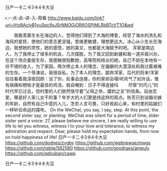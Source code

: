 
日产一卡二卡3卡4卡大豆




👉-点-此-进-入-观看  http://www.baidu.com/link?url=jHz8AcivB1yuSpc8sJSrNM3GjOR6OSPiMLRbBTcVT1O&wd




　　我极羡慕生长在海边的人，觉得他们得到了大海的博爱，经受了海水的洗礼和海风的爱抚，使他们的意志更坚强，思维更敏捷，理想更远大。冰心从小生长在海边，我想她的灵性，她的感悟，她的美文，也都是大海赋予的吧。
浑家是南边人，为了我停止了很多的机会，几次摆脱，为了我又回到新疆和我一道并肩兴办，在这个场合委屈生存，我感触很抱歉她，高等院校结业的她，自己不妨在本地有一份不错的收入，为了家园，两次停止本人的理念，在偏僻的大漠深处和我过着艰难的生存。一个导演说，我很自私，为了本人的理念，鄙弃浑家、后代的将来!浑家往往看着我深夜回顾：没了你，处事会连接，你的家却会塌!听风气了如许话，惟有病痛和牺牲才是最佳的鸡汤，我自嘲到：日子不得连接吗
　　尽管“刘巧儿”的时代早已过去，但村里的人们依然恪守着“父母之命，媒妁之言”的信条。自由恋爱，哪是好人家儿女干的事？年岁大的人们更是持这样的观点。秋芳已到谈婚论嫁的年龄，自然有自己中意的人儿，怎奈人言可畏，只好收起心来，和村里的姑娘们一样听任命运的摆布。
On the WeChat, you say, I say, step.
At this point, the second sister say, or planting.
WeChat was silent for a period of time, elder sister sent a voice:
27, please believe me sincere, I am really willing to use life to let you witness, witness I to your love and tolerance, to witness my admiration and respect.
Dear, please hold my expectation hands, from now on hold happiness of life!
日产一卡二卡3卡4卡大豆 https://github.com/dodnes/zvgbv
https://github.com/webnewse/mwgs
https://github.com/rabte/582580
https://github.com/goodraes/ameulv
https://github.com/qdouban/cawp





日产一卡二卡3卡4卡大豆
